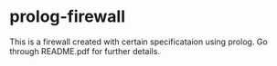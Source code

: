 # prolog-firewall
This is a firewall created with certain specificataion using prolog. Go through README.pdf for further details.
